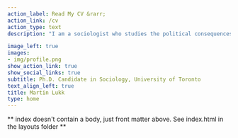 ```yaml
---
action_label: Read My CV &rarr;
action_link: /cv
action_type: text
description: "I am a sociologist who studies the political consequences of economic inequality. My research investigates how the dramatic growth in income and wealth inequality in industrialized countries since the 1980s has shaped political life in three key areas: identity, voting, and social welfare. This scholarship contributes to research in political sociology, inequality and stratification, social policy, and the study of nationalism, populism, and the far right in multiple disciplines."

image_left: true
images:
- img/profile.png
show_action_link: true 
show_social_links: true
subtitle: Ph.D. Candidate in Sociology, University of Toronto
text_align_left: true
title: Martin Lukk
type: home
---
```


** index doesn't contain a body, just front matter above.
See index.html in the layouts folder **
